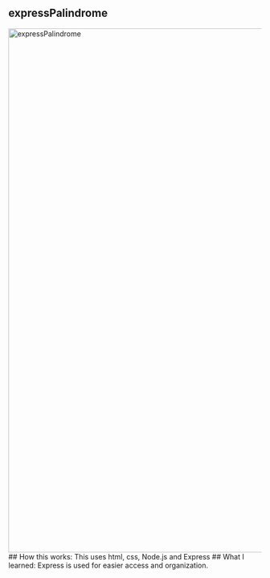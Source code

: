 ## expressPalindrome
<img width="1040" alt="expressPalindrome" src="https://user-images.githubusercontent.com/78456343/138574347-c27e373d-ccdd-4c84-af47-b1c2adbe5ad6.png">
## How this works:
This uses html, css, Node.js and Express
## What I learned:
Express is used for easier access and organization.

